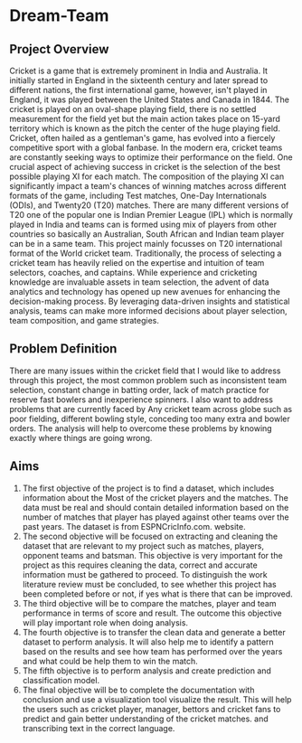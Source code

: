# Dream-Team

##  Project Overview


Cricket is a game that is extremely prominent in India and Australia. It initially started in 
England in the sixteenth century and later spread to different nations, the first international 
game, however, isn't played in England, it was played between the United States and Canada 
in 1844. The cricket is played on an oval-shape playing field, there is no settled measurement 
for the field yet but the main action takes place on 15-yard territory which is known as the pitch 
the center of the huge playing field. 
Cricket, often hailed as a gentleman's game, has evolved into a fiercely competitive sport with 
a global fanbase. In the modern era, cricket teams are constantly seeking ways to optimize their 
performance on the field. One crucial aspect of achieving success in cricket is the selection of 
the best possible playing XI for each match. The composition of the playing XI can significantly 
impact a team's chances of winning matches across different formats of the game, including 
Test matches, One-Day Internationals (ODIs), and Twenty20 (T20) matches. 
There are many different versions of T20 one of the popular one is Indian Premier League (IPL) 
which is normally played in India and teams can is formed using mix of players from other 
countries so basically an Australian, South African and Indian team player can be in a same 
team. This project mainly focusses on T20 international format of the World cricket team. 
Traditionally, the process of selecting a cricket team has heavily relied on the expertise and 
intuition of team selectors, coaches, and captains. While experience and cricketing knowledge 
are invaluable assets in team selection, the advent of data analytics and technology has opened 
up new avenues for enhancing the decision-making process. By leveraging data-driven insights 
and statistical analysis, teams can make more informed decisions about player selection, team 
composition, and game strategies.


## Problem Definition 



There are many issues within the cricket field that I would like to address through this project, 
the most common problem such as inconsistent team selection, constant change in batting 
order, lack of match practice for reserve fast bowlers and inexperience spinners. I also want to 
address problems that are currently faced by Any cricket team across globe such as poor 
fielding, different bowling style, conceding too many extra and bowler orders. The analysis 
will help to overcome these problems by knowing exactly where things are going wrong. 



## Aims 
1. The first objective of the project is to find a dataset, which includes information about the 
Most of the cricket players and the matches. The data must be real and should contain 
detailed information based on the number of matches that player has played against other 
teams over the past years. The dataset is from ESPNCricInfo.com. website. 
2. The second objective will be focused on extracting and cleaning the dataset that are relevant 
to my project such as matches, players, opponent teams and batsman. This objective is very 
important for the project as this requires cleaning the data, correct and accurate information 
must be gathered to proceed. To distinguish the work literature review must be concluded, 
to see whether this project has been completed before or not, if yes what is there that can 
be improved. 
3. The third objective will be to compare the matches, player and team performance in terms 
of score and result. The outcome this objective will play important role when doing 
analysis. 
4. The fourth objective is to transfer the clean data and generate a better dataset to perform 
analysis. It will also help me to identify a pattern based on the results and see how team has 
performed over the years and what could be help them to win the match. 
5. The fifth objective is to perform analysis and create prediction and classification model. 
6. The final objective will be to complete the documentation with conclusion and use a 
visualization tool visualize the result. This will help the users such as cricket player, 
manager, bettors and cricket fans to predict and gain better understanding of the cricket 
matches. and transcribing text in the correct language.
